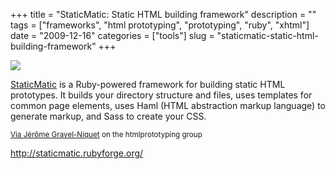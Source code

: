 +++
title = "StaticMatic: Static HTML building framework"
description = ""
tags = ["frameworks", "html prototyping", "prototyping", "ruby", "xhtml"]
date = "2009-12-16"
categories = ["tools"]
slug = "staticmatic-static-html-building-framework"
+++


<div class="tool-screenshot mb1"><a href="http://staticmatic.rubyforge.org/"><img id="bluga-thumbnail-2740" class="bluga-thumbnail custom" src="http://media.konigi.com/bluga/
wt5230077c0e9ba_custom.jpg"/></a></div><p><a href="http://staticmatic.rubyforge.org/">StaticMatic</a> is a Ruby-powered framework for building static HTML prototypes. It builds your directory structure and files, uses templates for common page elements, uses Haml (HTML abstraction markup language) to generate markup, and Sass to create your CSS.</p>

<p><small><a href="http://groups.google.com/group/htmlprototyping/msg/1a379c7d53f96039">Via Jérôme Gravel-Niquet</a> on the htmlprototyping group</small></p>

  
<p><a href="http://staticmatic.rubyforge.org/">http://staticmatic.rubyforge.org/</a></p>
      
